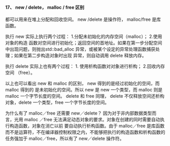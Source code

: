 #### 17、 new / delete， malloc / free 区别

都可以⽤来在堆上分配和回收空间。  new /delete 是操作符，   malloc/free 是库函数。

执⾏ new 实际上执⾏两个过程： 1.分配未初始化的内存空间（malloc）； 2.使⽤对象的构造  函数对空间进⾏初始化；返回空间的⾸地址。如果在第⼀步分配空间中出现问题，则抛出std::bad_alloc 异常，或被某个设定的异常处理函数捕获处理；如果在第⼆步构造对象时出现 异常，则⾃动调⽤ delete 释放内存。


执⾏ delete 实际上也有两个过程： 1. 使⽤析构函数对对象进⾏析构；  2.回收内存空间 （free）。

以上也可以看出 new 和 malloc 的区别，  new 得到的是经过初始化的空间，⽽ malloc 得到的 是未初始化的空间。所以 new 是 new ⼀个类型，⽽ malloc 则是malloc ⼀个字节⻓度的空间。  delete 和 free 同理，  delete 不仅释放空间还析构对象，delete ⼀个类型，free ⼀个字节⻓度的空间。

为什么有了 malloc／free 还需要 new／delete？ 因为对于⾮内部数据类型⽽⾔，光⽤ malloc ／free ⽆法满⾜动态对象的要求。对象在创建的同时需要⾃动执⾏构造函数，对象在消亡以前 要⾃动执⾏析构函数。由于 malloc／free 是库函数⽽不是运算符，不在编译器控制权限之内，不能够把执⾏的构造函数和析构函数的任务强加于 malloc／free，所以有了 new／delete 操作符。